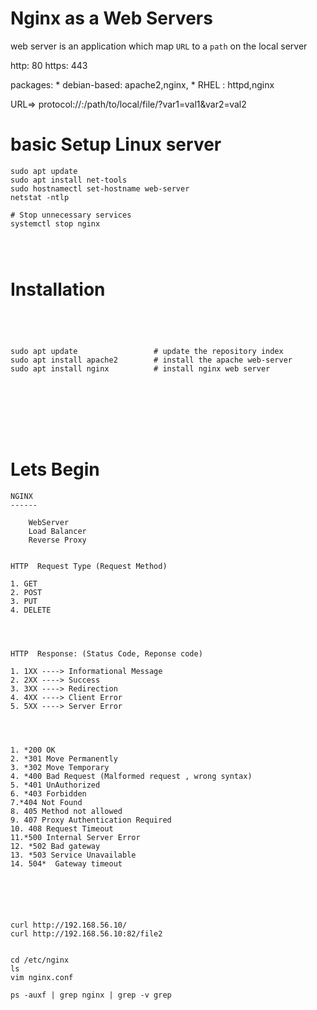 # Nginx as a Web Servers

web server is an application which map `URL` to a `path` on the local server

http: 80
https: 443


packages:
        * debian-based: apache2,nginx,
        * RHEL : httpd,nginx


URL=>   protocol://<domain>:<port>/path/to/local/file/?var1=val1&var2=val2

# basic Setup Linux server
```
sudo apt update
sudo apt install net-tools
sudo hostnamectl set-hostname web-server
netstat -ntlp

# Stop unnecessary services
systemctl stop nginx




```



# Installation
```




sudo apt update                 # update the repository index
sudo apt install apache2        # install the apache web-server
sudo apt install nginx          # install nginx web server








```


# Lets Begin

```
NGINX
------

	WebServer
	Load Balancer
	Reverse Proxy


HTTP  Request Type (Request Method)

1. GET      
2. POST     
3. PUT	    
4. DELETE   

            


HTTP  Response: (Status Code, Reponse code)

1. 1XX ----> Informational Message
2. 2XX ----> Success
3. 3XX ----> Redirection
4. 4XX ----> Client Error
5. 5XX ----> Server Error




1. *200 OK
2. *301 Move Permanently 
3. *302 Move Temporary
4. *400 Bad Request (Malformed request , wrong syntax)
5. *401 UnAuthorized
6. *403 Forbidden
7.*404 Not Found
8. 405 Method not allowed
9. 407 Proxy Authentication Required
10. 408 Request Timeout
11.*500 Internal Server Error
12. *502 Bad gateway 
13. *503 Service Unavailable
14. 504*  Gateway timeout






curl http://192.168.56.10/
curl http://192.168.56.10:82/file2


cd /etc/nginx
ls
vim nginx.conf

ps -auxf | grep nginx | grep -v grep


```


